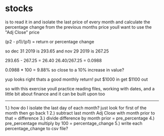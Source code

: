 # stocks

is to read it in
and isolate the last price of every month
and calculate the percentage change from the previous months price
youll want to use the "Adj Close" price

(p2 - p1)/(p1)
= return
or percentage change

so dec 31 2019 is 293.65
and nov 29 2019 is 267.25

293.65 - 267.25 = 26.40
26.40/267.25 = 0.0988

0.0988 * 100 = 9.88%
so close to a 10% increase in value?

yup looks right
thats a good monthly return!
put $1000 in get $1100 out

so with this exercise youll practice reading files, working with dates, and a little bit about finance 
and it can be built upon too

---------------------------------------------------------------------
1.) how do I isolate the last day of each month? just look for first of the month then go back 1
2.) subtract last month Adj Close with month prior to that = difference
3.) divide difference by month prior = pre_percentage
4.) pre_percentage multiply by 100 = percentage_change
5.) write each percentage_change to csv file?
